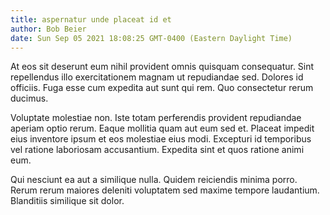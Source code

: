 ```yaml
---
title: aspernatur unde placeat id et
author: Bob Beier
date: Sun Sep 05 2021 18:08:25 GMT-0400 (Eastern Daylight Time)
---
```

At eos sit deserunt eum nihil provident omnis quisquam consequatur. Sint repellendus illo exercitationem magnam ut repudiandae sed. Dolores id officiis. Fuga esse cum expedita aut sunt qui rem. Quo consectetur rerum ducimus.

 Voluptate molestiae non. Iste totam perferendis provident repudiandae aperiam optio rerum. Eaque mollitia quam aut eum sed et. Placeat impedit eius inventore ipsum et eos molestiae eius modi. Excepturi id temporibus vel ratione laboriosam accusantium. Expedita sint et quos ratione animi eum.

 Qui nesciunt ea aut a similique nulla. Quidem reiciendis minima porro. Rerum rerum maiores deleniti voluptatem sed maxime tempore laudantium. Blanditiis similique sit dolor.